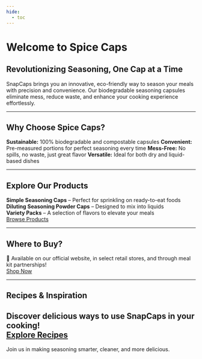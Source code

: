 ```yaml
---
hide:
  - toc
---
```


# Welcome to Spice Caps 

## Revolutionizing Seasoning, One Cap at a Time
SnapCaps brings you an innovative, eco-friendly way to season your meals with precision and convenience. Our biodegradable seasoning capsules eliminate mess, reduce waste, and enhance your cooking experience effortlessly.

---

## Why Choose Spice Caps?
**Sustainable:** 100% biodegradable and compostable capsules 
**Convenient:** Pre-measured portions for perfect seasoning every time 
**Mess-Free:** No spills, no waste, just great flavor 
**Versatile:** Ideal for both dry and liquid-based dishes  

---

## Explore Our Products
**Simple Seasoning Caps** – Perfect for sprinkling on ready-to-eat foods  
**Diluting Seasoning Powder Caps** – Designed to mix into liquids  
**Variety Packs** – A selection of flavors to elevate your meals  
[Browse Products](#)

---

## Where to Buy?
🛒 Available on our official website, in select retail stores, and through meal kit partnerships!  
[Shop Now](#)

---

## Recipes & Inspiration
Discover delicious ways to use SnapCaps in your cooking!  
[Explore Recipes](#)
---

Join us in making seasoning smarter, cleaner, and more delicious. 

